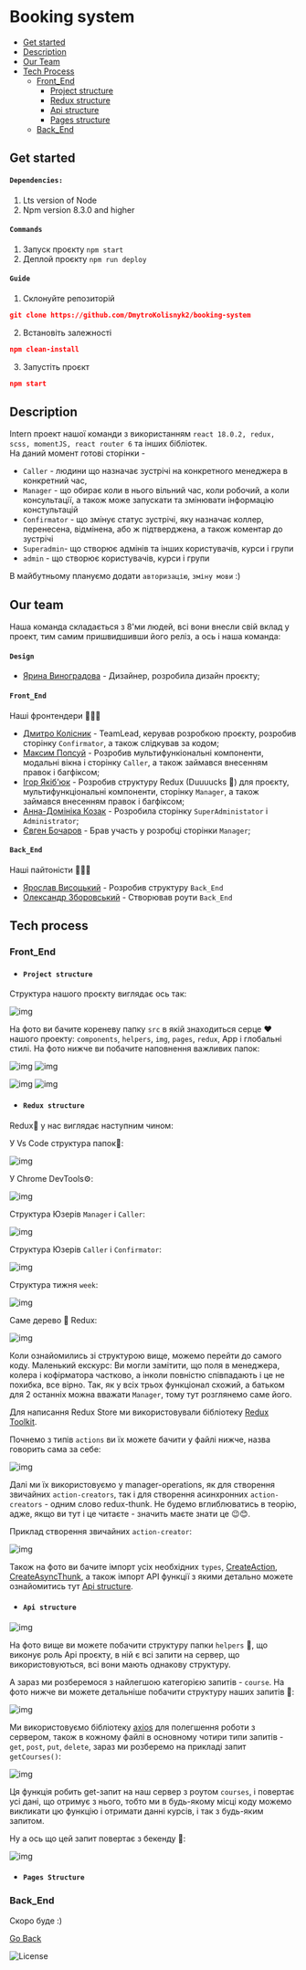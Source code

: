 # Booking system
- [Get started](#get-started)
- [Description](#description)
- [Our Team](#our-team)
- [Tech Process](#tech-process)
  - [Front_End](#front_end-1)
    - [Project structure](#project-structure)
    - [Redux structure](#redux-structure)
    - [Api structure](#api-structure)
    - [Pages structure](#pages-structure)
  - [Back_End](#back_end-1)

## Get started

#### `Dependencies:`
1. Lts version of Node
2. Npm version 8.3.0 and higher

#### `Commands`
1. Запуск проєкту `npm start`
2. Деплой проєкту `npm run deploy`

#### `Guide`
1. Склонуйте репозиторій 
```json
git clone https://github.com/DmytroKolisnyk2/booking-system
```
2. Встановіть залежності
```json
npm clean-install
```
3. Запустіть проєкт 
```json
npm start
```

## Description

Intern проект нашої команди з використанням `react 18.0.2, redux, scss, momentJS, react router 6` та інших бібліотек.   
На даний момент готові сторінки -
- `Caller` - людини що назначає зустрічі на конкретного менеджера в конкретний час,   
- `Manager` - що обирає коли в нього вільний час, коли робочий, а коли консультації, а також може запускати та змінювати інформацію констультацій
- `Confirmator` - що змінує статус зустрічі, яку назначає коллер, перенесена, відмінена, або ж підтверджена, а також коментар до зустрічі
- `Superadmin`- що створює адмінів та інших користувачів, курси і групи
- `admin` - що створює користувачів, курси і групи

В майбутньому плануємо додати `авторизацію`, `зміну мови` :)

## Our team

Наша команда складається з 8'ми людей, всі вони внесли свій вклад у проект, тим самим пришвидшивши його реліз, а ось і наша команда:

#### `Design`
- [Ярина Виноградова](https://www.figma.com/files/recent?fuid=966368081114943131) - Дизайнер, розробила дизайн проєкту;

#### `Front_End`
  Наші фронтендери 🥰🥰🥰
- [Дмитро Колісник](https://github.com/DmytroKolisnyk2) - TeamLead, керував розробкою проєкту, розробив сторінку `Confirmator`, а також слідкував за кодом;
- [Максим Попсуй](https://github.com/MaxPopsuy)  - Розробив мультифункіональні компоненти, модальні вікна і сторінку `Caller`, а також займався внесенням правок і багфіксом; 
- [Ігор Якіб'юк](https://github.com/Igoryakib)   - Розробив структуру Redux (Duuuucks 🦆) для проєкту, мультифункціональні компоненти, сторінку `Manager`, а також займався внесенням правок і багфіксом;
- [Анна-Домініка Козак](https://github.com/Anna-Dominika1) - Розробила сторінку `SuperAdministator` і `Administrator`;  
- [Євген Бочаров](https://github.com/Eugene-Bocharov)   - Брав участь у розробці сторінки `Manager`;

#### `Back_End`
Наші пайтоністи 🥰🥰🥰
- [Ярослав Висоцький](https://github.com/Yaroslav702) - Розробив структуру `Back_End`  
- [Олександр Зборовський](https://github.com/dormyyy)  - Створював роути `Back_End`


## Tech process

 ### Front_End

- #### `Project structure`
Структура нашого проєкту виглядає ось так:

![img](./src/img/doc29.png)

На фото ви бачите кореневу папку `src` в якій знаходиться серце ❤ нашого проекту: `components`, `helpers`, `img`, `pages`, `redux`, App і глобальні стилі. На фото нижче ви побачите наповнення важливих папок:

![img](./src/img/doc28.png)  ![img](./src/img/doc27.png)

![img](./src/img/doc26.png)  ![img](./src/img/doc25.png)


- #### `Redux structure`
Redux🦆 у нас виглядає наступним чином:

У Vs Code структура папок📁:

![img](./src/img/doc25.png)

У Chrome DevTools⚙: 

![img](./src/img/doc1.png)

Структура Юзерів `Manager` і `Caller`:

![img](./src/img/doc2.png)

Структура Юзерів `Caller` і `Confirmator`:

![img](./src/img/doc3.png)

Структура тижня `week`:

![img](./src/img/doc4.png)

Саме дерево 🌳 Redux:

![img](./src/img/doc5.png)

Коли ознайомились зі структурою вище, можемо перейти до самого коду. Маленький екскурс: Ви могли замітити, що поля в менеджера, колера і кофірматора частково, а інколи повністю співпадають і це не похибка, все вірно. Так, як у всіх трьох функціонал схожий, а батьком для 2 останніх можна вважати `Manager`, тому тут розглянемо саме його.

Для написання Redux Store ми використовували бібліотеку [Redux Toolkit](https://redux-toolkit.js.org/).

Почнемо з типів `actions` ви їх можете бачити у файлі нижче, назва говорить сама за себе: 

![img](./src/img/doc17.png)

Далі ми їх використовуємо у manager-operations, як для створення звичайних `action-creators`, так і для створення асинхронних `action-creators` - одним слово redux-thunk. Не будемо вглиблюватись в теорію, адже, якщо ви тут і це читаєте - значить маєте знати це 😉😊.

Приклад створення звичайних `action-creator`:

![img](./src/img/doc7.png)

Також на фото ви бачите імпорт усіх необхідних `types`, [CreateAction](https://redux-toolkit.js.org/usage/usage-with-typescript#createaction), [CreateAsyncThunk](https://redux-toolkit.js.org/usage/usage-with-typescript#createasyncthunk), а також імпорт API функції з якими детально можете ознайомитись тут [Api structure](#api-structure).



- #### `Api structure`

![img](./src/img/doc27.png)

На фото вище ви можете побачити структуру папки `helpers` 💾, що виконує роль Api проєкту, в ній є всі запити на сервер, що використовуються, всі вони мають однакову структуру. 

А зараз ми розберемося з найлегшою категорією запитів - `course`. 
На фото нижче ви можете детальніше побачити структуру наших запитів 🎯:

![img](./src/img/doc30.png)

Ми використовуємо бібліотеку [axios](https://www.npmjs.com/package/axios) для полегшення роботи з сервером, також в кожному файлі в основному чотири типи запитів - `get`, `post`, `put`, `delete`, зараз ми розберемо на прикладі запит `getCourses()`:

![img](./src/img/doc31.png)

Ця функція робить get-запит на наш сервер з роутом `courses`, і повертає усі дані, що отримує з нього, тобто ми в будь-якому місці коду можемо викликати цю функцію і отримати данні курсів, і так з будь-яким запитом.

Ну а ось що цей запит повертає з бекенду 🔑:

![img](./src/img/doc32.png)

- #### `Pages Structure`


 ### Back_End

Скоро буде :)


[Go Back](#booking-system)

![License](https://img.shields.io/badge/-License:_Goiteens-292D3E?style=for-the-badge)
